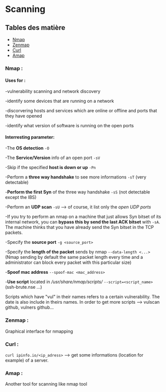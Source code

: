 # Scanning

## Tables des matière
 - [Nmap](#nmap)
 - [Zenmap](#Zenmap)
 - [Curl](#Curl)
 - [Amap](#Amap)
 
### Nmap :

#### Uses for :

 -vulnerability scanning and network discovery
 
 -identify some devices that are running on a network
 
 -discorvering hosts and services which are online or offline and ports that they have opened
 
 -identify what version of software is running on the open ports

#### Interresting parameter:
 
 -The **OS detection** `-O `
 
 -The **Service/Version** info of an open port `-sV `
 
 -Skip if the specified **host is down or up** `-Pn `
 
 -Perform a **three way handshake** to see more informations `-sT` (very detectable)
 
 -**Perform the first Syn** of the three way handshake `-sS` (not detectable except the IBS)
 
 -Perform an **UDP scan** `-sU` --> of course, it list only the *open UDP ports*

 -If you try to perform an nmap on a machine that just allows Syn bitset of its internal network, you can **bypass this by send the last ACK bitset** with `-sA`. The machine thinks that you have already send the Syn bitset in the TCP packets.
 
 -Specify the **source port** `-g <source_port>`
 
 -Specify the **length of the packet** sends by nmap `--data-length <...>` (Nmap sending by default the same packet length every time and a administrator can block every packet with this particular size)
 
 -**Spoof mac address** `--spoof-mac <mac_address>`

 -**Use script** located in */usr/share/nmap/scripts/* `--script=<script_name>` (ssh-brute.nse ...)

 Scripts which have "vul" in their names refers to a certain vulnerability. The date is also include in theirs names. In order to get more scripts --> vulscan github, vulners github...  
		
### Zenmap :
 Graphical interface for nmapping

### Curl :
 `curl ipinfo.io/<ip_adress>` --> get some informations (location for example) of a server.

### Amap : 
 Another tool for scanning like nmap tool

